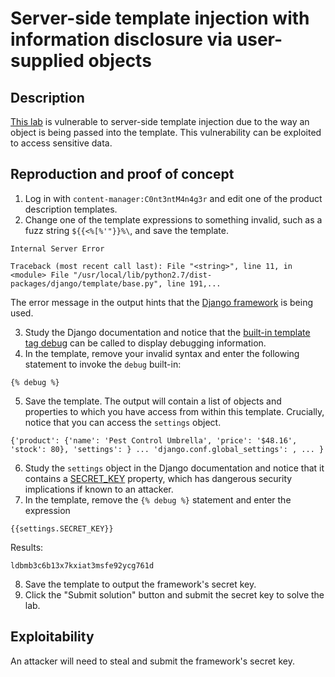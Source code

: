 # Server-side template injection with information disclosure via user-supplied objects

## Description

[This lab](https://portswigger.net/web-security/server-side-template-injection/exploiting/lab-server-side-template-injection-with-information-disclosure-via-user-supplied-objects) is vulnerable to server-side template injection due to the way an object is being passed into the template. This vulnerability can be exploited to access sensitive data. 

## Reproduction and proof of concept

1. Log in with `content-manager:C0nt3ntM4n4g3r` and edit one of the product description templates.
2. Change one of the template expressions to something invalid, such as a fuzz string ``${{<%[%'"}}%\``, and save the template. 

```text
Internal Server Error

Traceback (most recent call last): File "<string>", line 11, in <module> File "/usr/local/lib/python2.7/dist-packages/django/template/base.py", line 191,...
```

The error message in the output hints that the [Django framework](https://docs.djangoproject.com/en/4.1/) is being used.

3. Study the Django documentation and notice that the [built-in template tag debug](https://docs.djangoproject.com/en/4.1/ref/contrib/messages/#message-tags) can be called to display debugging information.
4. In the template, remove your invalid syntax and enter the following statement to invoke the ``debug`` built-in:

```text
{% debug %}
```

5. Save the template. The output will contain a list of objects and properties to which you have access from within this template. Crucially, notice that you can access the ``settings`` object.

```text
{'product': {'name': 'Pest Control Umbrella', 'price': '$48.16', 'stock': 80}, 'settings': } ... 'django.conf.global_settings': , ... }
```

6. Study the ``settings`` object in the Django documentation and notice that it contains a [SECRET_KEY](https://docs.djangoproject.com/en/4.1/ref/settings/#secret-key) property, which has dangerous security implications if known to an attacker.
7. In the template, remove the ``{% debug %}`` statement and enter the expression 

```text
{{settings.SECRET_KEY}}
```

Results:

```text
ldbmb3c6b13x7kxiat3msfe92ycg761d
```

8. Save the template to output the framework's secret key.
9. Click the "Submit solution" button and submit the secret key to solve the lab.

## Exploitability

An attacker will need to steal and submit the framework's secret key. 